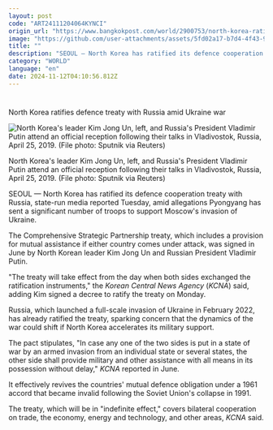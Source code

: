 ```yaml
---
layout: post
code: "ART24111204064KYNCI"
origin_url: "https://www.bangkokpost.com/world/2900753/north-korea-ratifies-defence-treaty-with-russia-amid-ukraine-war"
image: "https://github.com/user-attachments/assets/5fd02a17-b7d4-4f43-99e7-c546e8132bfb"
title: ""
description: "SEOUL — North Korea has ratified its defence cooperation treaty with Russia, state-run media reported Tuesday, amid allegations Pyongyang has sent a significant number of troops to support Moscow"
category: "WORLD"
language: "en"
date: 2024-11-12T04:10:56.812Z
---
```


# 

North Korea ratifies defence treaty with Russia amid Ukraine war

![North Korea's leader Kim Jong Un, left, and Russia's President Vladimir Putin attend an official reception following their talks in Vladivostok, Russia, April 25, 2019. (File photo: Sputnik via Reuters)](https://github.com/user-attachments/assets/a9d6dcac-cea8-4034-8741-119671419606)

North Korea's leader Kim Jong Un, left, and Russia's President Vladimir Putin attend an official reception following their talks in Vladivostok, Russia, April 25, 2019. (File photo: Sputnik via Reuters)

SEOUL — North Korea has ratified its defence cooperation treaty with Russia, state-run media reported Tuesday, amid allegations Pyongyang has sent a significant number of troops to support Moscow's invasion of Ukraine.

The Comprehensive Strategic Partnership treaty, which includes a provision for mutual assistance if either country comes under attack, was signed in June by North Korean leader Kim Jong Un and Russian President Vladimir Putin.

"The treaty will take effect from the day when both sides exchanged the ratification instruments," the _Korean Central News Agency_ (_KCNA_) said, adding Kim signed a decree to ratify the treaty on Monday.

Russia, which launched a full-scale invasion of Ukraine in February 2022, has already ratified the treaty, sparking concern that the dynamics of the war could shift if North Korea accelerates its military support.

The pact stipulates, "In case any one of the two sides is put in a state of war by an armed invasion from an individual state or several states, the other side shall provide military and other assistance with all means in its possession without delay," _KCNA_ reported in June.

It effectively revives the countries' mutual defence obligation under a 1961 accord that became invalid following the Soviet Union's collapse in 1991.

The treaty, which will be in "indefinite effect," covers bilateral cooperation on trade, the economy, energy and technology, and other areas, _KCNA_ said.